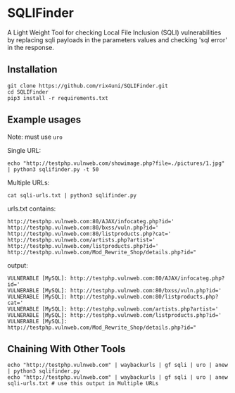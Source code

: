 # SQLIFinder

A Light Weight Tool for checking Local File Inclusion (SQLI) vulnerabilities by replacing sqli payloads in the parameters values and checking 'sql error' in the response.

## Installation
```
git clone https://github.com/rix4uni/SQLIFinder.git
cd SQLIFinder
pip3 install -r requirements.txt
```

## Example usages

Note: must use `uro`

Single URL:
```
echo "http://testphp.vulnweb.com/showimage.php?file=./pictures/1.jpg" | python3 sqlifinder.py -t 50
```

Multiple URLs:
```
cat sqli-urls.txt | python3 sqlifinder.py
```

urls.txt contains:
```
http://testphp.vulnweb.com:80/AJAX/infocateg.php?id='
http://testphp.vulnweb.com:80/bxss/vuln.php?id='
http://testphp.vulnweb.com:80/listproducts.php?cat='
http://testphp.vulnweb.com/artists.php?artist='
http://testphp.vulnweb.com/listproducts.php?id='
http://testphp.vulnweb.com/Mod_Rewrite_Shop/details.php?id="
```

output:
```
VULNERABLE [MySQL]: http://testphp.vulnweb.com:80/AJAX/infocateg.php?id='
VULNERABLE [MySQL]: http://testphp.vulnweb.com:80/bxss/vuln.php?id='
VULNERABLE [MySQL]: http://testphp.vulnweb.com:80/listproducts.php?cat='
VULNERABLE [MySQL]: http://testphp.vulnweb.com/artists.php?artist='
VULNERABLE [MySQL]: http://testphp.vulnweb.com/listproducts.php?id='
VULNERABLE [MySQL]: http://testphp.vulnweb.com/Mod_Rewrite_Shop/details.php?id="
```

## Chaining With Other Tools
```
echo "http://testphp.vulnweb.com" | waybackurls | gf sqli | uro | anew | python3 sqlifinder.py
echo "http://testphp.vulnweb.com" | waybackurls | gf sqli | uro | anew sqli-urls.txt # use this output in Multiple URLs
```
